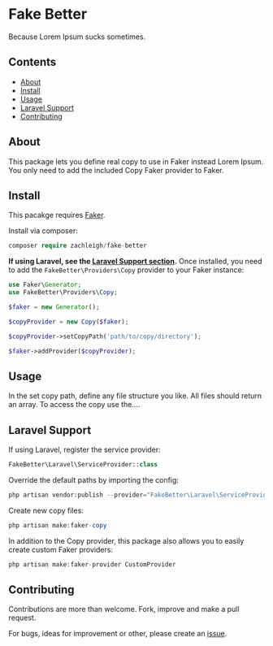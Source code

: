 # Fake Better
Because Lorem Ipsum sucks sometimes.

## Contents
  - [About](#about)
  - [Install](#install)
  - [Usage](#usage)
  - [Laravel Support](#laravel-support)
  - [Contributing](#contributing)

## About
This package lets you define real copy to use in Faker instead Lorem Ipsum. You only
need to add the included Copy Faker provider to Faker.

## Install
This pacakge requires [Faker](https://github.com/fzaninotto/Faker).   

Install via composer:
```php
composer require zachleigh/fake-better
```

**If using Laravel, see the [Laravel Support section](#laravel-support).**
Once installed, you need to add the `FakeBetter\Providers\Copy` provider to your
Faker instance:
```php
use Faker\Generator;
use FakeBetter\Providers\Copy;

$faker = new Generator();

$copyProvider = new Copy($faker);

$copyProvider->setCopyPath('path/to/copy/directory');

$faker->addProvider($copyProvider);
```

## Usage
In the set copy path, define any file structure you like. All files should return an
array. To access the copy use the....

## Laravel Support
If using Laravel, register the service provider:
```php
FakeBetter\Laravel\ServiceProvider::class
```

Override the default paths by importing the config:
```php
php artisan vendor:publish --provider="FakeBetter\Laravel\ServiceProvider" --tag="config"
```

Create new copy files:
```php
php artisan make:faker-copy
```

In addition to the Copy provider, this package also allows you to easily create
custom Faker providers:
```php
php artisan make:faker-provider CustomProvider
```

## Contributing
Contributions are more than welcome. Fork, improve and make a pull request.    

For bugs, ideas for improvement or other, please create an [issue](https://github.com/zachleigh/laravel-property-bag/issues).
